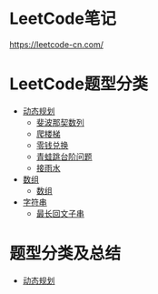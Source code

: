 # LeetCode笔记

https://leetcode-cn.com/

# LeetCode题型分类

- [动态规划]()
    - [斐波那契数列](动态规划/斐波那契数列.md)
    - [爬楼梯](动态规划/爬楼梯.md)
    - [零钱兑换](动态规划/零钱兑换.md)
    - [青蛙跳台阶问题](动态规划/青蛙跳台阶问题.md)
    - [接雨水](动态规划/接雨水.md)
- [数组]()
    - [数组](数组/array.md)
- [字符串]()
    - [最长回文子串](字符串/string.md)

# 题型分类及总结

- [动态规划](动态规划/动态规划.md)
